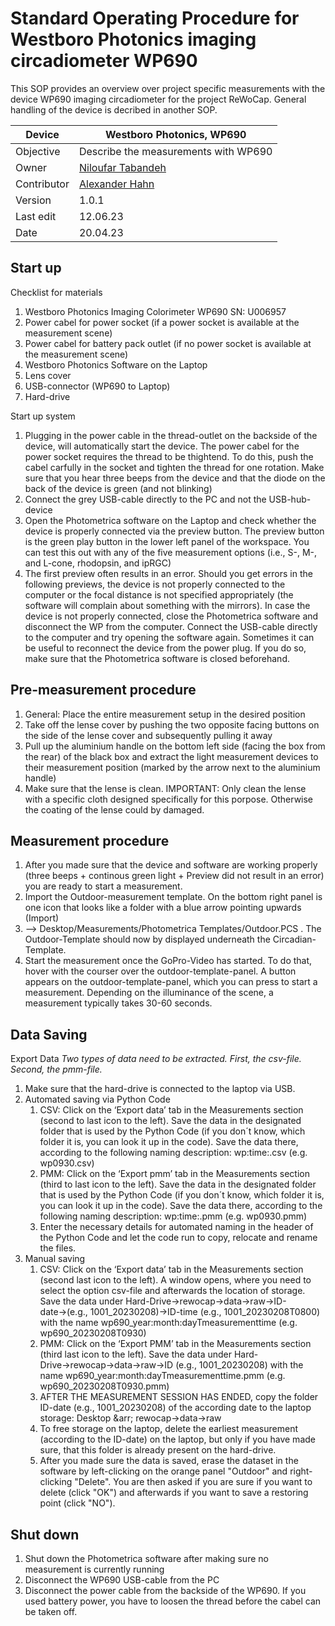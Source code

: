 # Standard Operating Procedure for Westboro Photonics imaging circadiometer WP690

This SOP provides an overview over project specific measurements with the device WP690 imaging circadiometer for the project ReWoCap. General handling of the device is decribed in another SOP.

| Device       | Westboro Photonics, WP690                                              |
|--------------|-----------------------------------------------------------|
| Objective    | Describe the measurements with WP690             |
| Owner        | [Niloufar Tabandeh](mailto:niloufar.tabandehsaravi@tuebingen.mpg.de)  |
| Contributor  | [Alexander Hahn](mailto:alexander.hahn@tuebingen.mpg.de) |
| Version      | 1.0.1                                      |
| Last edit    | 12.06.23 |
| Date         | 20.04.23                                                |

## Start up


Checklist for materials
   1. Westboro Photonics Imaging Colorimeter WP690 SN: U006957
   2. Power cabel for power socket (if a power socket is available at the measurement scene)
   3. Power cabel for battery pack outlet (if no power socket is available at the measurement scene)
   4. Westboro Photonics Software on the Laptop
   5. Lens cover
   6. USB-connector (WP690 to Laptop)
   7. Hard-drive
    
    
Start up system
   1. Plugging in the power cable in the thread-outlet on the backside of the device, will automatically start the device. The power cabel for the power socket requires the thread to be thightend. To do this, push the cabel carfully in the socket and tighten the thread for one rotation. Make sure that you hear three beeps from the device and that the diode on the back of the device is green (and not blinking)
   2. Connect the grey USB-cable directly to the PC and not the USB-hub-device
   3. Open the Photometrica software on the Laptop and check whether the device is properly connected via the preview button. The preview button is the green play button in the lower left panel of the workspace. You can test this out with any of the five measurement options (i.e., S-, M-, and L-cone, rhodopsin, and ipRGC)
   4. The first preview often results in an error. Should you get errors in the following previews, the device is not properly connected to the computer or the focal distance is not specified appropriately (the software will complain about something with the mirrors). In case the device is not properly connected, close the Photometrica software and disconnect the WP from the computer. Connect the USB-cable directly to the computer and try opening the software again. Sometimes it can be useful to reconnect the device from the power plug. If you do so, make sure that the Photometrica software is closed beforehand.


## Pre-measurement procedure

   1. General: Place the entire measurement setup in the desired position
   2. Take off the lense cover by pushing the two opposite facing buttons on the side of the lense cover and subsequently pulling it away
   3. Pull up the aluminium handle on the bottom left side (facing the box from the rear) of the black box and extract the light measurement devices to their measurement position (marked by the arrow next to the aluminium handle)
   4. Make sure that the lense is clean. IMPORTANT: Only clean the lense with a specific cloth designed specifically for this porpose. Otherwise the coating of the lense could by damaged.


## Measurement procedure

   1. After you made sure that the device and software are working properly (three beeps + continous green light + Preview did not result in an error) you are ready to start a measurement. 
   2. Import the Outdoor-measurement template. On the bottom right panel is one icon that looks like a folder with a blue arrow pointing upwards (Import)  
   3. --> Desktop/Measurements/Photometrica Templates/Outdoor.PCS . The Outdoor-Template should now by displayed underneath the Circadian-Template.
   4. Start the measurement once the GoPro-Video has started. To do that, hover with the courser over the outdoor-template-panel. A button appears on the outdoor-template-panel, which you can press to start a measurement. Depending on the illuminance of the scene, a measurement typically takes 30-60 seconds.
  


## Data Saving

Export Data
_Two types of data need to be extracted. First, the csv-file. Second, the pmm-file._ 

   1. Make sure that the hard-drive is connected to the laptop via USB.
   2. Automated saving via Python Code
         1. CSV: Click on the ‘Export data’ tab in the Measurements section (second to last icon to the left). Save the data in the designated folder that is used by the Python Code (if you don´t know, which folder it is, you can look it up in the code). Save the data there, according to the following naming description: wp:time:.csv (e.g. wp0930.csv)
         2. PMM: Click on the ‘Export pmm’ tab in the Measurements section (third to last icon to the left). Save the data in the designated folder that is used by the Python Code (if you don´t know, which folder it is, you can look it up in the code). Save the data there, according to the following naming description: wp:time:.pmm (e.g. wp0930.pmm)
         3. Enter the necessary details for automated naming in the header of the Python Code and let the code run to copy, relocate and rename the files.
   3. Manual saving
         1. CSV: Click on the ‘Export data’ tab in the Measurements section (second last icon to the left). A window opens, where you need to select the option csv-file and afterwards the location of storage. 
       Save the data under Hard-Drive&rarr;rewocap&rarr;data&rarr;raw&rarr;ID-date&rarr;(e.g., 1001_20230208)&rarr;ID-time (e.g., 1001_20230208T0800) with the name wp690_year:month:dayTmeasurementtime (e.g. wp690_20230208T0930)
         2. PMM: Click on the ‘Export PMM’ tab in the Measurements section (third last icon to the left). Save the data under Hard-Drive&rarr;rewocap&rarr;data&rarr;raw&rarr;ID (e.g., 1001_20230208) with the name wp690_year:month:dayTmeasurementtime.pmm (e.g. wp690_20230208T0930.pmm)
         3. AFTER THE MEASUREMENT SESSION HAS ENDED, copy the folder ID-date (e.g., 1001_20230208) of the according date to the laptop storage: Desktop &arr; rewocap&rarr;data&rarr;raw
         4. To free storage on the laptop, delete the earliest measurement (according to the ID-date) on the laptop, but only if you have made sure, that this folder is already present on the hard-drive.
         5. After you made sure the data is saved, erase the dataset in the software by left-clicking on the orange panel "Outdoor" and right-clicking "Delete". You are then asked if you are sure if you want to delete (click "OK") and afterwards if you want to save a restoring point (click "NO").




## Shut down

   1. Shut down the Photometrica software after making sure no measurement is currently running
   2. Disconnect the WP690 USB-cable from the PC
   3. Disconnect the power cable from the backside of the WP690. If you used battery power, you have to loosen the thread before the cabel can be taken off.
